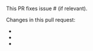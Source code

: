 <!--
Thank you for submitting new code to Firefly III, or any of the related projects. Please read the following rules carefully.

- Please do not submit solutions for problems that are not already reported in an issue.
- Unfortunately, Firefly III can't be your learning experience. If you're new to all of this, please open an issue first.
- Please do not open PRs to "discuss" possible solutions or to "get feedback" on your code. I simply don't have time for that.
- Pull requests for the MAIN branch will be closed.
- DO NOT include translated strings in your PR.
- PRs (or parts thereof) that only fix issues inside code comments will not be accepted.

If it feels necessary to open an issue first, please do so, before you open a PR.

See also: https://docs.firefly-iii.org/explanation/support/#contributing-code

-->
    
This PR fixes issue # (if relevant).

Changes in this pull request:

-
-
-
